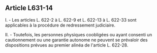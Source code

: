 Article L631-14
----
I. - Les articles L. 622-2 à L. 622-9 et L. 622-13 à L. 622-33 sont applicables
à la procédure de redressement judiciaire.

II. - Toutefois, les personnes physiques coobligées ou ayant consenti un
cautionnement ou une garantie autonome ne peuvent se prévaloir des dispositions
prévues au premier alinéa de l'article L. 622-28.
